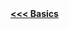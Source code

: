 <div style="width: 200%;">
  <a href="Basics.md" style="float: left;"><b><<< Basics<b></a><br><br>
  <a href="Placeholder.md" style="float: right;"><b>Placeholder >>></b></a>
</div>
